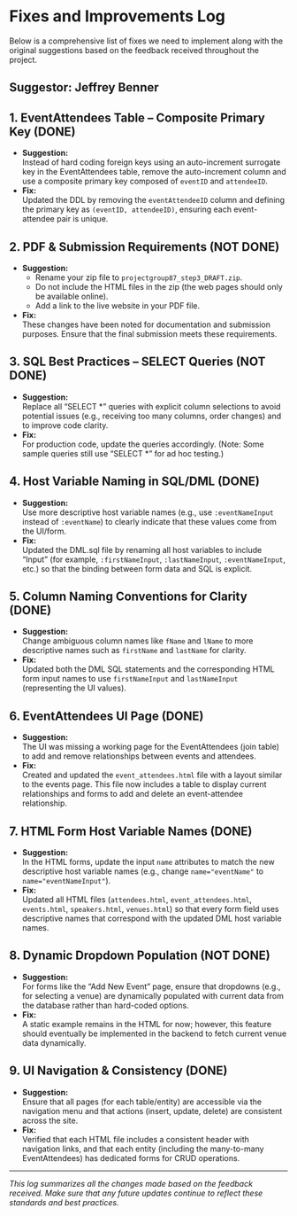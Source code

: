 # Fixes and Improvements Log

Below is a comprehensive list of fixes we need to implement along with the original suggestions based on the feedback received throughout the project.

## Suggestor: **Jeffrey Benner**

## 1. EventAttendees Table – Composite Primary Key (DONE)
- **Suggestion:**  
  Instead of hard coding foreign keys using an auto-increment surrogate key in the EventAttendees table, remove the auto-increment column and use a composite primary key composed of `eventID` and `attendeeID`.
- **Fix:**  
  Updated the DDL by removing the `eventAttendeeID` column and defining the primary key as `(eventID, attendeeID)`, ensuring each event-attendee pair is unique.

## 2. PDF & Submission Requirements (NOT DONE)
- **Suggestion:**  
  - Rename your zip file to `projectgroup87_step3_DRAFT.zip`.
  - Do not include the HTML files in the zip (the web pages should only be available online).
  - Add a link to the live website in your PDF file.
- **Fix:**  
  These changes have been noted for documentation and submission purposes. Ensure that the final submission meets these requirements.

## 3. SQL Best Practices – SELECT Queries (NOT DONE)
- **Suggestion:**  
  Replace all “SELECT *” queries with explicit column selections to avoid potential issues (e.g., receiving too many columns, order changes) and to improve code clarity.
- **Fix:**  
  For production code, update the queries accordingly. (Note: Some sample queries still use “SELECT *” for ad hoc testing.)

## 4. Host Variable Naming in SQL/DML (DONE)
- **Suggestion:**  
  Use more descriptive host variable names (e.g., use `:eventNameInput` instead of `:eventName`) to clearly indicate that these values come from the UI/form.
- **Fix:**  
  Updated the DML.sql file by renaming all host variables to include “Input” (for example, `:firstNameInput`, `:lastNameInput`, `:eventNameInput`, etc.) so that the binding between form data and SQL is explicit.

## 5. Column Naming Conventions for Clarity (DONE)
- **Suggestion:**  
  Change ambiguous column names like `fName` and `lName` to more descriptive names such as `firstName` and `lastName` for clarity.
- **Fix:**  
  Updated both the DML SQL statements and the corresponding HTML form input names to use `firstNameInput` and `lastNameInput` (representing the UI values).

## 6. EventAttendees UI Page (DONE)
- **Suggestion:**  
  The UI was missing a working page for the EventAttendees (join table) to add and remove relationships between events and attendees.
- **Fix:**  
  Created and updated the `event_attendees.html` file with a layout similar to the events page. This file now includes a table to display current relationships and forms to add and delete an event-attendee relationship.

## 7. HTML Form Host Variable Names (DONE)
- **Suggestion:**  
  In the HTML forms, update the input `name` attributes to match the new descriptive host variable names (e.g., change `name="eventName"` to `name="eventNameInput"`).
- **Fix:**  
  Updated all HTML files (`attendees.html`, `event_attendees.html`, `events.html`, `speakers.html`, `venues.html`) so that every form field uses descriptive names that correspond with the updated DML host variable names.

## 8. Dynamic Dropdown Population (NOT DONE)
- **Suggestion:**  
  For forms like the “Add New Event” page, ensure that dropdowns (e.g., for selecting a venue) are dynamically populated with current data from the database rather than hard-coded options.
- **Fix:**  
  A static example remains in the HTML for now; however, this feature should eventually be implemented in the backend to fetch current venue data dynamically.

## 9. UI Navigation & Consistency (DONE)
- **Suggestion:**  
  Ensure that all pages (for each table/entity) are accessible via the navigation menu and that actions (insert, update, delete) are consistent across the site.
- **Fix:**  
  Verified that each HTML file includes a consistent header with navigation links, and that each entity (including the many-to-many EventAttendees) has dedicated forms for CRUD operations.

---

*This log summarizes all the changes made based on the feedback received. Make sure that any future updates continue to reflect these standards and best practices.*
